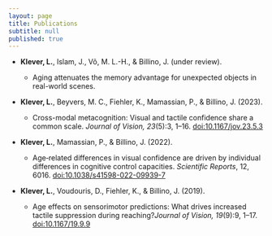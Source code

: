 ```yaml
---
layout: page
title: Publications
subtitle: null
published: true
---
```


- **Klever, L.**, Islam, J., Võ, M. L.-H., & Billino, J. (under review).
	- Aging attenuates the memory advantage for unexpected objects in real-world scenes.


- **Klever, L.**, Beyvers, M. C., Fiehler, K., Mamassian, P., & Billino, J. (2023).
	- Cross-modal metacognition: Visual and tactile confidence share a common scale. _Journal of Vision, 23_(5):3, 1–16. [<u>doi:10.1167/jov.23.5.3</u>](https://doi.org/10.1167/jov.23.5.3)

						      
- **Klever, L.**, Mamassian, P., & Billino, J. (2022).
	- Age‑related differences in visual confidence are driven by individual differences in cognitive control capacities. _Scientific Reports_, 12, 6016. [<u>doi:10.1038/s41598-022-09939-7</u>](https://doi.org/10.1038/s41598-022-09939-7) 


- **Klever, L.**, Voudouris, D., Fiehler, K., & Billino, J. (2019).
	- Age effects on sensorimotor predictions: What drives increased tactile suppression during reaching?_Journal of Vision, 19_(9):9, 1–17. [<u>doi:10.1167/19.9.9
</u>](https://doi.org/10.1167/19.9.9)
